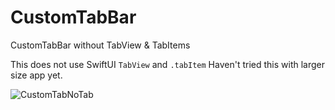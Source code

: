 # CustomTabBar
CustomTabBar without TabView &amp; TabItems

This does not use SwiftUI `TabView` and `.tabItem`
Haven't tried this with larger size app yet.

![CustomTabNoTab](https://user-images.githubusercontent.com/45797576/145704097-870fd4bf-67a3-4df7-8d2c-21a6c466a7dc.gif)

